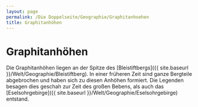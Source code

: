 ```yaml
---
layout: page
permalink: /Die Doppelseite/Geographie/Graphitanhoehen
title: Graphitanhöhen
---
```


# Graphitanhöhen

Die Graphitanhöhen liegen an der Spitze des [Bleistiftbergs]({{ site.baseurl }}/Welt/Geographie/Bleistiftberg). In einer früheren Zeit sind ganze Bergteile abgebrochen und haben sich zu diesen Anhöhen formiert. Die Legenden besagen dies geschah zur Zeit des großen Bebens, als auch das [Eselsohrgebirge]({{ site.baseurl }}/Welt/Geographie/Eselsohrgebirge) entstand.

